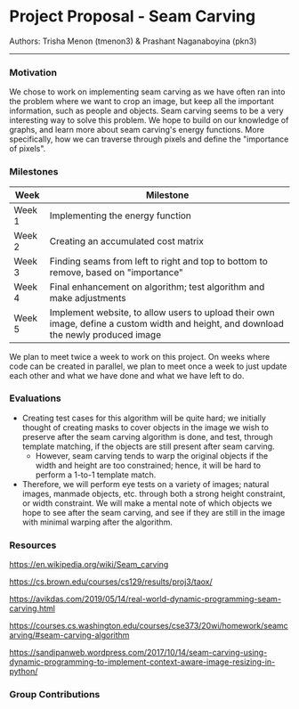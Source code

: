 # Project Proposal - Seam Carving

Authors: Trisha Menon (tmenon3) & Prashant Naganaboyina (pkn3)

---

### Motivation

We chose to work on implementing seam carving as we have often ran into the problem where we want to crop an image, but keep all the important information, such as people and objects. Seam carving seems to be a very interesting way to solve this problem.
We hope to build on our knowledge of graphs, and learn more about seam carving's energy functions. More specifically, how we can traverse through pixels and define the "importance of pixels".

### Milestones

| Week   | Milestone                                                                                                                            |
| ------ | ------------------------------------------------------------------------------------------------------------------------------------ |
| Week 1 | Implementing the energy function                                                                                                     |
| Week 2 | Creating an accumulated cost matrix                                                                                                  |
| Week 3 | Finding seams from left to right and top to bottom to remove, based on "importance"                                                  |
| Week 4 | Final enhancement on algorithm; test algorithm and make adjustments                                                                  |
| Week 5 | Implement website, to allow users to upload their own image, define a custom width and height, and download the newly produced image |

We plan to meet twice a week to work on this project. On weeks where code can be created in parallel, we plan to meet once a week to just update each other and what we have done and what we have left to do.

### Evaluations

- Creating test cases for this algorithm will be quite hard; we initially thought of creating masks to cover objects in the image we wish to preserve after the seam carving algorithm is done, and test, through template matching, if the objects are still present after seam carving.
  - However, seam carving tends to warp the original objects if the width and height are too constrained; hence, it will be hard to perform a 1-to-1 template match.
- Therefore, we will perform eye tests on a variety of images; natural images, manmade objects, etc. through both a strong height constraint, or width constraint. We will make a mental note of which objects we hope to see after the seam carving, and see if they are still in the image with minimal warping after the algorithm.

### Resources

https://en.wikipedia.org/wiki/Seam_carving

https://cs.brown.edu/courses/cs129/results/proj3/taox/

https://avikdas.com/2019/05/14/real-world-dynamic-programming-seam-carving.html

https://courses.cs.washington.edu/courses/cse373/20wi/homework/seamcarving/#seam-carving-algorithm

https://sandipanweb.wordpress.com/2017/10/14/seam-carving-using-dynamic-programming-to-implement-context-aware-image-resizing-in-python/

### Group Contributions
